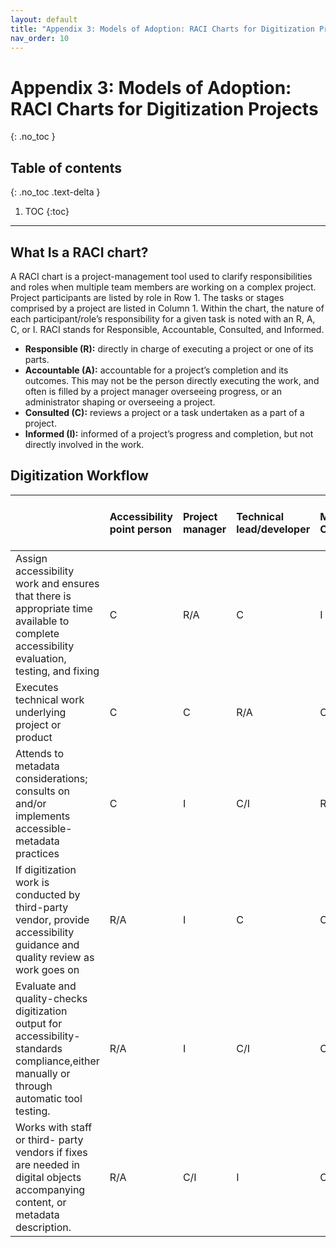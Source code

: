 ```yaml
---
layout: default
title: "Appendix 3: Models of Adoption: RACI Charts for Digitization Projects"
nav_order: 10
---
```


# Appendix 3: Models of Adoption: RACI Charts for Digitization Projects
{: .no_toc }

## Table of contents
{: .no_toc .text-delta }

1. TOC
{:toc}

---

## What Is a RACI chart?

A RACI chart is a project-management tool used to clarify responsibilities and roles when multiple team members are working on a complex project. Project participants are listed by role in Row 1. The tasks or stages comprised by a project are listed in Column 1. Within the chart, the nature of each participant/role’s responsibility for a given task is noted with  an R, A, C, or I. RACI stands for Responsible, Accountable, Consulted, and Informed. 

- **Responsible (R):** directly in charge of executing a project or one of its parts. 
- **Accountable (A):** accountable for a project’s completion and its outcomes. This may not be the person directly executing the work, and often is filled by a project manager overseeing progress, or an administrator shaping or overseeing a project. 
- **Consulted (C):** reviews a project or a task undertaken as a part of a project. 
- **Informed (I):** informed of a project’s progress and completion, but not directly involved in the work. 

## Digitization Workflow

|    | Accessibility point person | Project manager | Technical lead/developer | Metadata Creator | Collection Curator/ Project Sponsor | Digitization technician/ vendor |
|:---|:---------------------------|:----------------|:-------------------------|:-----------------|:------------------------------------|:--------------------------------|
|Assign accessibility work and ensures that there is appropriate time available to complete accessibility evaluation, testing, and fixing | C | R/A | C | I | I | C |
Executes technical work underlying project or product | C | C | R/A | C | C/I | C/I |
Attends to metadata considerations; consults on and/or implements accessible-metadata practices | C | I | C/I | R/A | C/I | R/A (if metadata is being created as part of vendor workflow) |
If digitization work is conducted by third-party vendor, provide accessibility guidance and quality review as work goes on  | R/A | I | C | C | I | C/I |
Evaluate and quality-checks digitization output for accessibility-standards compliance,either manually or through automatic tool testing. | R/A | I | C/I | C/I | C | I |
Works with staff or third- party vendors if fixes are needed in digital objects accompanying content, or metadata description. | R/A | C/I | I | C/I | C/I | C/I |

